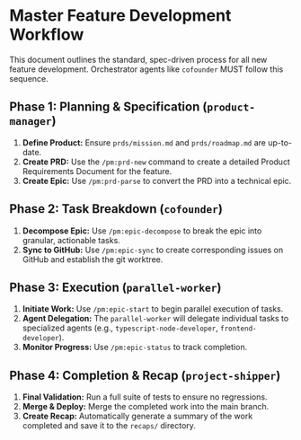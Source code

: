 # Master Feature Development Workflow

This document outlines the standard, spec-driven process for all new feature development. Orchestrator agents like `cofounder` MUST follow this sequence.

## Phase 1: Planning & Specification (`product-manager`)
1.  **Define Product:** Ensure `prds/mission.md` and `prds/roadmap.md` are up-to-date.
2.  **Create PRD:** Use the `/pm:prd-new` command to create a detailed Product Requirements Document for the feature.
3.  **Create Epic:** Use `/pm:prd-parse` to convert the PRD into a technical epic.

## Phase 2: Task Breakdown (`cofounder`)
1.  **Decompose Epic:** Use `/pm:epic-decompose` to break the epic into granular, actionable tasks.
2.  **Sync to GitHub:** Use `/pm:epic-sync` to create corresponding issues on GitHub and establish the git worktree.

## Phase 3: Execution (`parallel-worker`)
1.  **Initiate Work:** Use `/pm:epic-start` to begin parallel execution of tasks.
2.  **Agent Delegation:** The `parallel-worker` will delegate individual tasks to specialized agents (e.g., `typescript-node-developer`, `frontend-developer`).
3.  **Monitor Progress:** Use `/pm:epic-status` to track completion.

## Phase 4: Completion & Recap (`project-shipper`)
1.  **Final Validation:** Run a full suite of tests to ensure no regressions.
2.  **Merge & Deploy:** Merge the completed work into the main branch.
3.  **Create Recap:** Automatically generate a summary of the work completed and save it to the `recaps/` directory.